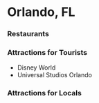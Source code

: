 # Orlando, FL

### Restaurants

### Attractions for Tourists

- Disney World
- Universal Studios Orlando

### Attractions for Locals

